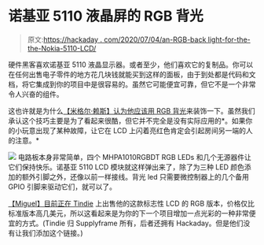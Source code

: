 # 诺基亚 5110 液晶屏的 RGB 背光

> 原文:[https://hackaday . com/2020/07/04/an-RGB-back light-for-the-the-Nokia-5110-LCD/](https://hackaday.com/2020/07/04/an-rgb-backlight-for-the-nokia-5110-lcd/)

硬件黑客喜欢诺基亚 5110 液晶显示器。或者至少，他们喜欢它的复制品。你可以在任何出售电子零件的地方花几块钱就能买到这样的面板，由于到处都是代码和文档，将它集成到你的项目中是很容易的。虽然它可能便宜可靠，但它不是一个非常令人兴奋的组件。

这也许就是为什么[【米格尔·赖斯】认为他应该用 RGB 背光](https://docs.microinventions.net/designs/rgb-backlit-nokia-5110-lcd)来装饰一下。虽然我们承认这个技巧主要是为了看起来很酷，但它并不完全是没有实际应用的*。如果你的小玩意出现了某种故障，让它在 LCD 上闪着亮红色肯定会引起房间另一端的人的注意。*

[![](../Images/60435fa79233c16bd67afa72e7cf2ac8.png)](https://hackaday.com/wp-content/uploads/2020/06/rgbnokia_detail.png) 电路板本身非常简单，四个 MHPA1010RGBDT RGB LEDs 和几个无源器件让它们保持快乐。诺基亚 5110 LCD 模块就这样弹出来了，除了为三种 LED 颜色添加的额外引脚之外，还像以前一样接线。背光 led 只需要微控制器上的几个备用 GPIO 引脚来驱动它们，就可以了。

[【Miguel】目前正在 Tindie](https://www.tindie.com/products/microinventions/rgb-nokia-5110-lcd-board/) 上出售他的这款标志性 LCD 的 RGB 版本，价格仅比标准版本高几美元，所以这看起来是为你的下一个项目增加一点光彩的一种非常便宜的方式。(Tindie 归 Supplyframe 所有，后者还拥有 Hackaday。但是他们没有让我们添加这个链接。)